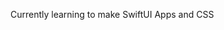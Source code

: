 Currently learning to make SwiftUI Apps and CSS
<!---
Sankew/Sankew is a ✨ special ✨ repository because its `README.md` (this file) appears on your GitHub profile.
You can click the Preview link to take a look at your changes.
--->
